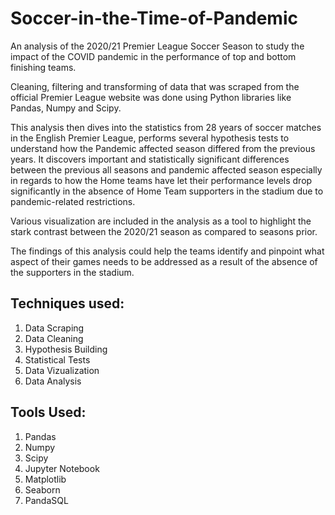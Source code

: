 # Soccer-in-the-Time-of-Pandemic

An analysis of the 2020/21 Premier League Soccer Season to study the impact of the COVID pandemic in the performance of top
and bottom finishing teams.

Cleaning, filtering and transforming of data that was scraped from the official Premier League website was done using Python
libraries like Pandas, Numpy and Scipy.

This analysis then dives into the statistics from 28 years of soccer matches in the English Premier League, performs several
hypothesis tests to understand how the Pandemic affected season differed from the previous years. It discovers important and
statistically significant differences between the previous all seasons and pandemic affected season especially in regards to
how the Home teams have let their performance levels drop significantly in the absence of Home Team supporters in the stadium
due to pandemic-related restrictions.

Various visualization are included in the analysis as a tool to highlight the stark contrast between the 2020/21 season as 
compared to seasons prior.

The findings of this analysis could help the teams identify and pinpoint what aspect of their games needs to be addressed as
a result of the absence of the supporters in the stadium.

## Techniques used:
  1. Data Scraping
  2. Data Cleaning
  3. Hypothesis Building
  4. Statistical Tests
  5. Data Vizualization
  6. Data Analysis

## Tools Used:
  1. Pandas
  2. Numpy
  3. Scipy
  4. Jupyter Notebook
  5. Matplotlib
  6. Seaborn
  7. PandaSQL
